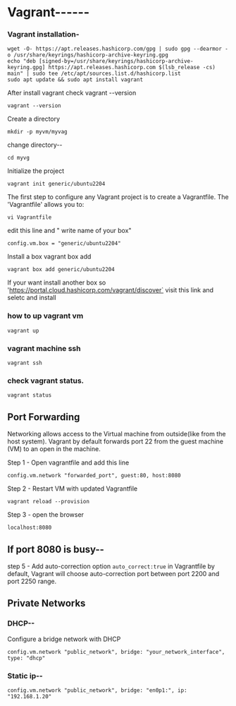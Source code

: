 # Vagrant------


### Vagrant installation-
```
wget -O- https://apt.releases.hashicorp.com/gpg | sudo gpg --dearmor -o /usr/share/keyrings/hashicorp-archive-keyring.gpg
echo "deb [signed-by=/usr/share/keyrings/hashicorp-archive-keyring.gpg] https://apt.releases.hashicorp.com $(lsb_release -cs) main" | sudo tee /etc/apt/sources.list.d/hashicorp.list
sudo apt update && sudo apt install vagrant
```

After install vagrant check vagrant --version
```
vagrant --version
```

Create a directory
```
mkdir -p myvm/myvag
```
change directory--

```
cd myvg 
```

Initialize the project

```
vagrant init generic/ubuntu2204
```	

The first step to configure any Vagrant project is to create a Vagrantfile. The 'Vagrantfile' allows you to:
```
vi Vagrantfile
```
edit this line and " write name of your box"
```
config.vm.box = "generic/ubuntu2204"
```
Install a box vagrant box add

```
vagrant box add generic/ubuntu2204
```
	
If your want install another box so 'https://portal.cloud.hashicorp.com/vagrant/discover` visit this link and seletc and install 


### how to up vagrant vm

```
vagrant up
```
### vagrant machine ssh
``` 
vagrant ssh
```
### check vagrant status.
``` 
vagrant status 
```

## Port Forwarding
Networking allows access to the Virtual machine from outside(like from the host system).
Vagrant by default forwards port 22 from the guest machine (VM) to an open in the machine.

Step 1 - Open vagrantfile and add this line
```
config.vm.network "forwarded_port", guest:80, host:8080
```
Step 2 - Restart VM with updated Vagrantfile 
```
vagrant reload --provision
```
Step 3 - open the browser 
```
localhost:8080 
```

## If port 8080 is busy--
step 5 - Add auto-correction option ```auto_correct:true``` in Vagrantfile 
by default, Vagrant will choose auto-correction port between port 2200 and port 2250 range.


## Private Networks

### DHCP--
Configure a bridge network with DHCP
```
config.vm.network "public_network", bridge: "your_network_interface", type: "dhcp"
```

### Static ip--
```
config.vm.network "public_network", bridge: "en0p1:", ip: "192.168.1.20"
```
